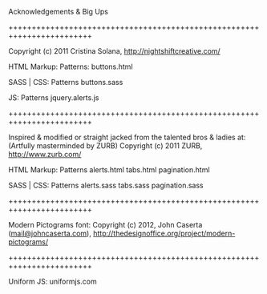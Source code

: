 Acknowledgements & Big Ups

++++++++++++++++++++++++++++++++++++++++++++++++++++++++++++++++++++++++

Copyright (c) 2011 Cristina Solana, http://nightshiftcreative.com/

HTML Markup:
	Patterns:
		buttons.html

SASS | CSS:
	Patterns
		buttons.sass

JS:
	Patterns
		jquery.alerts.js

++++++++++++++++++++++++++++++++++++++++++++++++++++++++++++++++++++++++

Inspired & modified or straight jacked from the talented bros & ladies at: (Artfully masterminded by ZURB)
Copyright (c) 2011 ZURB, http://www.zurb.com/

HTML Markup:
	Patterns
		alerts.html
		tabs.html
		pagination.html

SASS | CSS:
	Patterns
		alerts.sass
		tabs.sass
		pagination.sass

++++++++++++++++++++++++++++++++++++++++++++++++++++++++++++++++++++++++

Modern Pictograms font: Copyright (c) 2012, John Caserta (mail@johncaserta.com), http://thedesignoffice.org/project/modern-pictograms/ 

++++++++++++++++++++++++++++++++++++++++++++++++++++++++++++++++++++++++

Uniform JS: uniformjs.com
